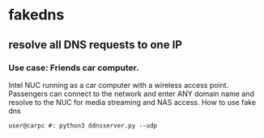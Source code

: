 # fakedns

## resolve all DNS requests to one IP
### Use case: Friends car computer.
Intel NUC running as a car computer with a wireless access point.  Passengers can connect to the network and enter ANY domain name and resolve to the NUC for media streaming and NAS access.
How to use fake dns

```
user@carpc #: python3 ddnsserver.py --udp
```

